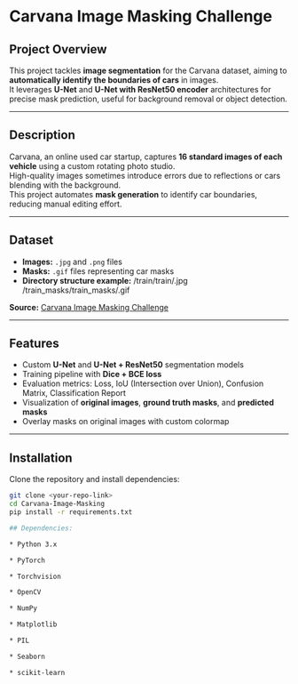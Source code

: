 # Carvana Image Masking Challenge

## Project Overview
This project tackles **image segmentation** for the Carvana dataset, aiming to **automatically identify the boundaries of cars** in images.  
It leverages **U-Net** and **U-Net with ResNet50 encoder** architectures for precise mask prediction, useful for background removal or object detection.

---

## Description
Carvana, an online used car startup, captures **16 standard images of each vehicle** using a custom rotating photo studio.  
High-quality images sometimes introduce errors due to reflections or cars blending with the background.  
This project automates **mask generation** to identify car boundaries, reducing manual editing effort.

---

## Dataset
- **Images:** `.jpg` and `.png` files  
- **Masks:** `.gif` files representing car masks  
- **Directory structure example:**
/train/train/.jpg
/train_masks/train_masks/.gif

**Source:** [Carvana Image Masking Challenge](https://www.kaggle.com/competitions/carvana-image-masking-challenge)

---

## Features
- Custom **U-Net** and **U-Net + ResNet50** segmentation models
- Training pipeline with **Dice + BCE loss**
- Evaluation metrics: Loss, IoU (Intersection over Union), Confusion Matrix, Classification Report
- Visualization of **original images**, **ground truth masks**, and **predicted masks**
- Overlay masks on original images with custom colormap

---

## Installation
Clone the repository and install dependencies:
```bash
git clone <your-repo-link>
cd Carvana-Image-Masking
pip install -r requirements.txt

## Dependencies:

* Python 3.x

* PyTorch

* Torchvision

* OpenCV

* NumPy

* Matplotlib

* PIL

* Seaborn

* scikit-learn

